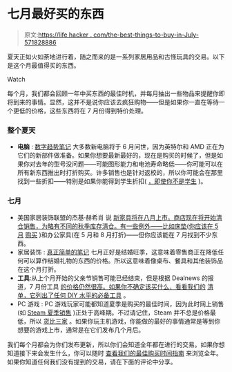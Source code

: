 # 七月最好买的东西

> 原文:[https://life hacker . com/the-best-things-to-buy-in-July-571828886](https://lifehacker.com/the-best-things-to-buy-in-july-571828886)

夏天正如火如荼地进行着，随之而来的是一系列家居用品和古怪玩具的交易。以下是这个月最值得买的东西。

Watch

每个月，我们都会回顾一年中买东西的最佳时机，并每月抽出一些物品来提醒你即将到来的事情。显然，这并不是说你应该去疯狂购物——但是如果你一直在等待一个更低的价格，这些东西将在 7 月份得到特价处理。

### 整个夏天

*   **电脑** : [数字趋势笔记](http://www.digitaltrends.com/buying-guides/the-best-time-to-buy-computers-hdtvs-ipods-cell-phones-and-more/) 大多数新电脑将于 6 月问世，因为英特尔和 AMD 正在为它们的新部件做准备。如果你想要最新最好的，现在是购买的时候了，但是如果你对去年的型号没问题——可能图形能力和电池寿命略低——你可能可以在所有新东西推出时打折购买。许多销售也是针对返校的，所以你可能会在那里找到一些折扣——特别是如果你能得到学生折扣( [，即使你不是学生](http://lifehacker.com/how-to-get-student-discounts-forever-5700743) )。

### 七月

*   美国家居装饰联盟的杰基·赫希肖 说 [新家具将在八月上市。商店现在将开始清仓销售，为略有不同的秋季库存清仓。有一些例外——比如床垫(你应该在 5 月](http://www.bankrate.com/brm/news/pf/best_time_buy_20070128_a3.asp) [购买](http://lifehacker.com/the-best-things-to-buy-in-may-5907155) )和办公家具(在 5 月和 8 月打折)——但你应该能在 7 月找到不少东西。
*   家居装饰 : [真正简单的笔记](http://www.realsimple.com/work-life/money/spending/best-time-to-buy-00000000028717/page9.html) 七月正好是结婚旺季，这意味着零售商正在降低任何可以算作结婚礼物的东西的价格。所以这意味着像桌布、餐具和其他装饰品在这个月打折。
*   **工具**:从上个月开始的父亲节销售可能已经结束，但是根据 Dealnews 的报道，7 月份工具 [的价格仍然很高。如果你不确定该买什么，看看我们的](http://dealnews.com/features/The-Best-and-Worst-Things-to-Buy-in-July-2012/588036.html) [清单，它列出了任何 DIY 水平的必备工具](http://lifehacker.com/how-to-build-the-essential-toolbox-for-every-level-of-d-510463658) 。
*   PC 游戏 : PC 游戏玩家可能都知道夏季是购买的最佳时间，因为此时网上销售(如 [Steam 夏季销售](http://lifehacker.com/how-to-make-the-most-of-the-steam-summer-sale-735529736) )正处于高峰期。不过请记住，Steam 并不总是价格最低，所以 [货比三家](http://lifehacker.com/beyond-steam-the-best-places-to-find-deals-on-pc-games-1459538571) 。如果你玩主机游戏，你能做的最好的事情通常是等到你想要的游戏上市，通常是在它们发布几个月后。

我们每个月都会为你们发布更新，所以你们会知道全年都在进行的交易。如果你想知道接下来会发生什么，你可以随时 [查看我们的最佳购买时间指南](https://lifehacker.com/the-best-time-to-buy-anything-during-the-year-5973864) 来浏览全年。如果你知道任何我们没有提到的交易，请在下面的评论中分享。